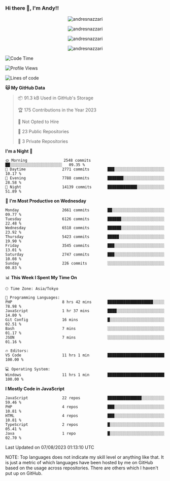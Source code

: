 ### Hi there 👋, I'm Andy!!

<p align="center" >
  <img src="https://github-profile-trophy.vercel.app/?username=AndresNazzari&theme=dracula&column=-1" alt="andresnazzari"/>
</p>

<p align="center">
  <img  src="https://github-readme-stats.vercel.app/api?username=AndresNazzari&count_private=true&show_icons=true&theme=dracula" alt="andresnazzari"/>
</p>
<p align="center">
  <img  src="https://github-readme-stats.vercel.app/api/top-langs/?username=AndresNazzari&layout=compact" alt="andresnazzari"/>
</p>
<p align="center" >
  <img src="https://github-readme-stats.vercel.app/api/wakatime?username=AndresNazzari" alt="andresnazzari"/>
</p>

<!--START_SECTION:waka-->
![Code Time](http://img.shields.io/badge/Code%20Time-734%20hrs%2027%20mins-blue)

![Profile Views](http://img.shields.io/badge/Profile%20Views-1-blue)

![Lines of code](https://img.shields.io/badge/From%20Hello%20World%20I%27ve%20Written-7.4%20million%20lines%20of%20code-blue)

**🐱 My GitHub Data** 

> 📦 91.3 kB Used in GitHub's Storage 
 > 
> 🏆 175 Contributions in the Year 2023
 > 
> 🚫 Not Opted to Hire
 > 
> 📜 23 Public Repositories 
 > 
> 🔑 3 Private Repositories 
 > 
**I'm a Night 🦉** 

```text
🌞 Morning                2548 commits        ██░░░░░░░░░░░░░░░░░░░░░░░   09.35 % 
🌆 Daytime                2771 commits        ███░░░░░░░░░░░░░░░░░░░░░░   10.17 % 
🌃 Evening                7788 commits        ███████░░░░░░░░░░░░░░░░░░   28.58 % 
🌙 Night                  14139 commits       █████████████░░░░░░░░░░░░   51.89 % 
```
📅 **I'm Most Productive on Wednesday** 

```text
Monday                   2661 commits        ██░░░░░░░░░░░░░░░░░░░░░░░   09.77 % 
Tuesday                  6126 commits        ██████░░░░░░░░░░░░░░░░░░░   22.48 % 
Wednesday                6518 commits        ██████░░░░░░░░░░░░░░░░░░░   23.92 % 
Thursday                 5423 commits        █████░░░░░░░░░░░░░░░░░░░░   19.90 % 
Friday                   3545 commits        ███░░░░░░░░░░░░░░░░░░░░░░   13.01 % 
Saturday                 2747 commits        ███░░░░░░░░░░░░░░░░░░░░░░   10.08 % 
Sunday                   226 commits         ░░░░░░░░░░░░░░░░░░░░░░░░░   00.83 % 
```


📊 **This Week I Spent My Time On** 

```text
🕑︎ Time Zone: Asia/Tokyo

💬 Programming Languages: 
PHP                      8 hrs 42 mins       ████████████████████░░░░░   78.98 % 
JavaScript               1 hr 37 mins        ████░░░░░░░░░░░░░░░░░░░░░   14.80 % 
Git Config               16 mins             █░░░░░░░░░░░░░░░░░░░░░░░░   02.51 % 
Bash                     7 mins              ░░░░░░░░░░░░░░░░░░░░░░░░░   01.17 % 
JSON                     7 mins              ░░░░░░░░░░░░░░░░░░░░░░░░░   01.16 % 

🔥 Editors: 
VS Code                  11 hrs 1 min        █████████████████████████   100.00 % 

💻 Operating System: 
Windows                  11 hrs 1 min        █████████████████████████   100.00 % 
```

**I Mostly Code in JavaScript** 

```text
JavaScript               22 repos            ███████████████░░░░░░░░░░   59.46 % 
PHP                      4 repos             ███░░░░░░░░░░░░░░░░░░░░░░   10.81 % 
HTML                     4 repos             ███░░░░░░░░░░░░░░░░░░░░░░   10.81 % 
TypeScript               2 repos             █░░░░░░░░░░░░░░░░░░░░░░░░   05.41 % 
Java                     1 repo              █░░░░░░░░░░░░░░░░░░░░░░░░   02.70 % 
```




 Last Updated on 07/08/2023 01:13:10 UTC
<!--END_SECTION:waka-->

NOTE: Top languages does not indicate my skill level or anything like that. It is just a metric of which languages have been hosted by me on GitHub based on the usage across repositories. There are others which I haven't put up on GitHub.

<!-- Here are some ideas to get you started:

-   🔭 I’m currently working on ...
-   🌱 I’m currently learning ...
-   👯 I’m looking to collaborate on ...
-   🤔 I’m looking for help with ...
-   💬 Ask me about ...
-   📫 How to reach me: ...
-   😄 Pronouns: ...
-   ⚡ Fun fact: ... -->
